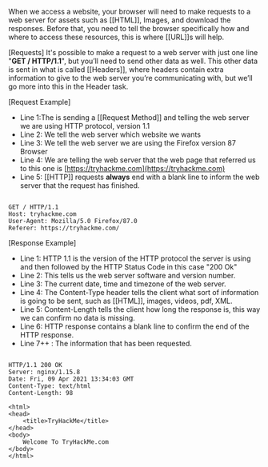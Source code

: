 When we access a website, your browser will need to make requests to a web server for assets such as [[HTML]], Images, and download the responses. Before that, you need to tell the browser specifically how and where to access these resources, this is where [[URL]]s will help.

[Requests]
It's possible to make a request to a web server with just one line "**GET / HTTP/1.1**", but you’ll need to send other data as well. This other data is sent in what is called [[Headers]], where headers contain extra information to give to the web server you’re communicating with, but we’ll go more into this in the Header task.

[Request Example]

- Line 1:The is sending a [[Request Method]] and telling the web server we are using HTTP protocol, version 1.1
- Line 2: We tell the web server which website we wants
- Line 3: We tell the web server we are using the Firefox version 87 Browser
- Line 4: We are telling the web server that the web page that referred us to this one is [https://tryhackme.com](https://tryhackme.com)
- Line 5: [[HTTP]] requests **always** end with a blank line to inform the web server that the request has finished.
``````http

GET / HTTP/1.1
Host: tryhackme.com
User-Agent: Mozilla/5.0 Firefox/87.0
Referer: https://tryhackme.com/
``````


[Response Example]

- Line 1: HTTP 1.1 is the version of the HTTP protocol the server is using and then followed by the HTTP Status Code in this case "200 Ok"
- Line 2: This tells us the web server software and version number.
- Line 3: The current date, time and timezone of the web server.
- Line 4: The Content-Type header tells the client what sort of information is going to be sent, such as [[HTML]], images, videos, pdf, XML.
- Line 5: Content-Length tells the client how long the response is, this way we can confirm no data is missing.
- Line 6: HTTP response contains a blank line to confirm the end of the HTTP response.
- Line 7++ : The information that has been requested.
```http

HTTP/1.1 200 OK
Server: nginx/1.15.8
Date: Fri, 09 Apr 2021 13:34:03 GMT
Content-Type: text/html
Content-Length: 98

<html>
<head>
    <title>TryHackMe</title>
</head>
<body>
    Welcome To TryHackMe.com
</body>
</html>
```